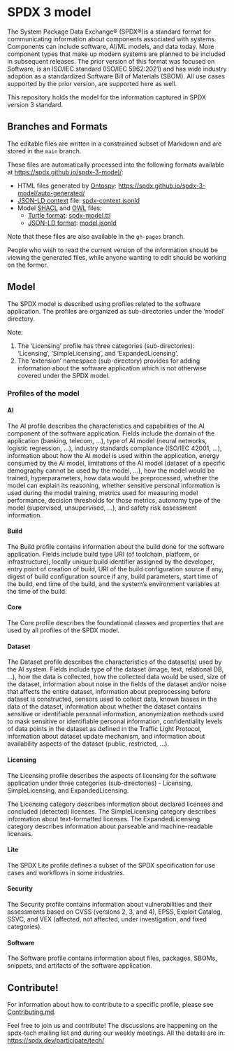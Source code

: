 # SPDX 3 model

The System Package Data Exchange® (SPDX®)is a standard format for communicating information about components associated with systems.
Components can include software, AI/ML models, and data today.  More component types that make up modern systems are planned to be included in subsequent releases.
The prior version of this format was focused on Software, is an ISO/IEC standard (ISO/IEC 5962:2021) and has wide industry adoption
as a standardized Software Bill of Materials (SBOM).   All use cases supported by the prior version, are supported here as well.

This repository holds the model for the information captured in SPDX version 3 standard.

## Branches and Formats

The editable files are written in a constrained subset of Markdown and are stored in the `main` branch.

These files are automatically processed into the following formats available at https://spdx.github.io/spdx-3-model/:

- HTML files generated by [Ontospy](http://lambdamusic.github.io/Ontospy/): https://spdx.github.io/spdx-3-model/auto-generated/
- [JSON-LD context](http://niem.github.io/json/reference/json-ld/context/) file: [spdx-context.jsonld](https://spdx.org/rdf/3.0.0/spdx-context.jsonld)
- Model [SHACL](https://en.wikipedia.org/wiki/SHACL) and [OWL](https://www.w3.org/OWL/) files:
  - [Turtle format](https://en.wikipedia.org/wiki/Turtle_(syntax)): [spdx-model.ttl](https://spdx.org/rdf/3.0.0/spdx-model.ttl)
  - [JSON-LD format](https://json-ld.org/): [model.jsonld](https://spdx.github.io/spdx-3-model/model.jsonld)

Note that these files are also available in the `gh-pages` branch.

People who wish to read the current version of the information
should be viewing the generated files, while anyone wanting to edit
should be working on the former.

## Model

The SPDX model is described using profiles related to the software application.
The profiles are organized as sub-directories under the ‘model’ directory.

Note:

1. The ‘Licensing’ profile has three categories (sub-directories): ‘Licensing’, ‘SimpleLicensing’, and ‘ExpandedLicensing’.
2. The ‘extension’ namespace (sub-directory) provides for adding information
   about the software application which is not otherwise covered under the SPDX model.

### Profiles of the model

#### AI

The AI profile describes the characteristics and capabilities of the AI component
of the software application. Fields include the domain of the application (banking,
telecom, …), type of AI model (neural networks, logistic regression, …), industry
standards compliance (ISO/IEC 42001, …), information about how the AI model is used
within the application, energy consumed by the AI model, limitations of the AI model
(dataset of a specific demography cannot be used by the model, …), how the model would
be trained, hyperparameters, how data would be preprocessed, whether the model can
explain its reasoning, whether sensitive personal information is used during the model
training, metrics used for measuring model performance, decision thresholds for those
metrics, autonomy type of the model (supervised, unsupervised, …), and safety risk
assessment information.

#### Build

The Build profile contains information about the build done for the software application.
Fields include build type URI (of toolchain, platform, or infrastructure), locally unique
build identifier assigned by the developer, entry point of creation of build, URI of the
build configuration source if any, digest of build configuration source if any, build
parameters, start time of the build, end time of the build, and the system’s environment
variables at the time of the build.

#### Core

The Core profile describes the foundational classes and properties that are used by all
profiles of the SPDX model.

#### Dataset

The Dataset profile describes the characteristics of the dataset(s) used by the AI system.
Fields include type of the dataset (image, text, relational DB, …), how the data is collected,
how the collected data would be used, size of the dataset, information about noise in the
fields of the dataset and/or noise that affects the entire dataset, information about
preprocessing before dataset is constructed, sensors used to collect data, known biases
in the data of the dataset, information about whether the dataset contains sensitive or
identifiable personal information, anonymization methods used to mask sensitive or identifiable
personal information, confidentiality levels of data points in the dataset as defined in the
Traffic Light Protocol, information about dataset update mechanism, and information about
availability aspects of the dataset (public, restricted, …).

#### Licensing

The Licensing profile describes the aspects of licensing for the software application under
three categories (sub-directories) - Licensing, SimpleLicensing, and ExpandedLicensing.

The Licensing category describes information about declared licenses and concluded (detected) licenses.
The SimpleLicensing category describes information about text-formatted licenses.
The ExpandedLicensing category describes information about parseable and machine-readable licenses.

#### Lite

The SPDX Lite profile defines a subset of the SPDX specification for use cases and
workflows in some industries.

#### Security

The Security profile contains information about vulnerabilities and their assessments
based on CVSS (versions 2, 3, and 4), EPSS, Exploit Catalog, SSVC, and VEX (affected,
not affected, under investigation, and fixed categories).

#### Software

The Software profile contains information about files, packages, SBOMs, snippets, and
artifacts of the software application.

## Contribute!

For information about how to contribute to a specific profile,
please see [Contributing.md](Contributing.md).

Feel free to join us and contribute!
The discussions are happening on the spdx-tech mailing list
and during our weekly meetings.
All the details are in: https://spdx.dev/participate/tech/
